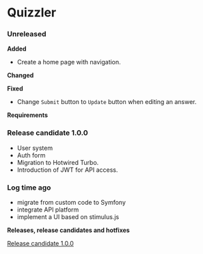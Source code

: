# Quizzler

### Unreleased

**Added**
- Create a home page with navigation.

**Changed**

**Fixed**
- Change `Submit` button to `Update` button when editing an answer.

**Requirements**


### Release candidate 1.0.0
- User system
- Auth form
- Migration to Hotwired Turbo.
- Introduction of JWT for API access.


### Log time ago
 - migrate from custom code to Symfony
 - integrate API platform
 - implement a UI based on stimulus.js

**Releases, release candidates and hotfixes**

[Release candidate 1.0.0](https://github.com/aharabara/quizler/tree/rc/1.0.0)
